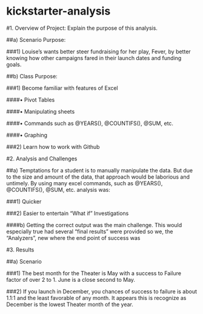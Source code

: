 # kickstarter-analysis

#1.	Overview of Project: Explain the purpose of this analysis.

##a)	Scenario Purpose:

###1)	Louise’s wants better steer fundraising for her play, Fever, by better knowing how other campaigns fared in their launch dates and funding goals. 

##b)	Class Purpose:

###1)	Become familiar with features of Excel 

####•	Pivot Tables

####•	Manipulating sheets

####•	Commands such as @YEARS(), @COUNTIFS(), @SUM, etc.

####•	Graphing

###2)	Learn how to work with Github

#2.	Analysis and Challenges

##a)	Temptations for a student is to manually manipulate the data. But due to the size and amount of the data, that approach would be laborious and untimely. By using many excel commands, such as @YEARS(), @COUNTIFS(), @SUM, etc. analysis was:

###1)	Quicker

###2)	Easier to entertain “What if” Investigations

####b)	Getting the correct output was the main challenge. This would especially true had several “final results” were provided so we, the “Analyzers”, new where the end point of success was

#3.	Results

##a)	Scenario

###1)	The best month for the Theater is May with a success to Failure factor of over 2 to 1. June is a close second to May. 

###2)	If you launch in December, you chances of success to failure is about 1.1:1 and the least favorable of any month. It appears this is recognize as December is the lowest Theater month of the year.
